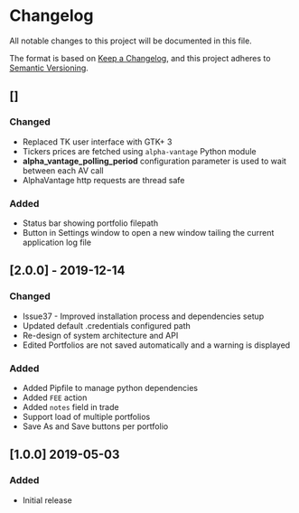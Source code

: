 # Changelog
All notable changes to this project will be documented in this file.

The format is based on [Keep a Changelog](https://keepachangelog.com/en/1.0.0/),
and this project adheres to [Semantic Versioning](https://semver.org/spec/v2.0.0.html).

## []
### Changed
- Replaced TK user interface with GTK+ 3
- Tickers prices are fetched using `alpha-vantage` Python module
- **alpha_vantage_polling_period** configuration parameter is used to wait between each AV call
- AlphaVantage http requests are thread safe

### Added
- Status bar showing portfolio filepath
- Button in Settings window to open a new window tailing the current application log file

## [2.0.0] - 2019-12-14
### Changed
- Issue37 - Improved installation process and dependencies setup
- Updated default .credentials configured path
- Re-design of system architecture and API
- Edited Portfolios are not saved automatically and a warning is displayed

### Added
- Added Pipfile to manage python dependencies
- Added `FEE` action
- Added `notes` field in trade
- Support load of multiple portfolios
- Save As and Save buttons per portfolio

## [1.0.0] 2019-05-03
### Added
- Initial release
